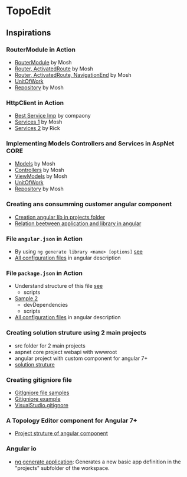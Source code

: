 

# TopoEdit


## Inspirations

### RouterModule in Action
* [RouterModule](https://github.com/mosh-hamedani/vega/blob/master/Core/Models/Vehicle.cs) by Mosh
* [Router, ActivatedRoute](https://github.com/mosh-hamedani/vega/blob/master/ClientApp/app/components/view-vehicle/view-vehicle.ts) by Mosh
* [Router, ActivatedRoute, NavigationEnd](https://github.com/sonatype-nexus-community/search-maven-org/blob/20ecac601bbc2cbabd5360815ccfb669bb752b8e/src/app/shared/router-state/router-state-params.service.ts) by Mosh
* [UnitOfWork](https://github.com/mosh-hamedani/vega/blob/master/Persistence/UnitOfWork.cs)
* [Repository](https://github.com/mosh-hamedani/vega/blob/master/Persistence/VehicleRepository.cs) by Mosh


### HttpClient in Action
* [Best Service Imp](https://github.com/sonatype-nexus-community/search-maven-org/blob/9669186366e1eee8fff3b32b00932ad121cbe06b/src/app/search/search.service.ts) by compaony
* [Services 1](https://github.com/mosh-hamedani/vega/blob/master/ClientApp/app/services/vehicle.service.ts) by Mosh
* [Services 2](https://github.com/RickStrahl/AlbumViewerVNext/blob/master/src/AlbumViewerAngular/src/app/albums/albumService.ts) by Rick

### Implementing **Models** Controllers and Services in AspNet CORE
* [Models](https://github.com/mosh-hamedani/vega/blob/master/Core/Models/Vehicle.cs) by Mosh
* [Controllers](https://github.com/mosh-hamedani/vega/tree/master/Controllers) by Mosh
* [ViewModels](https://github.com/mosh-hamedani/vega/blob/master/Controllers/Resources/VehicleResource.cs) by Mosh
* [UnitOfWork](https://github.com/mosh-hamedani/vega/blob/master/Persistence/UnitOfWork.cs)
* [Repository](https://github.com/mosh-hamedani/vega/blob/master/Persistence/VehicleRepository.cs) by Mosh

### Creating  ans consumming customer angular component
* [Creation angular lib in projects  folder](https://angular.io/cli/generate#library)
* [Relation beetween application and library in angular](https://github.com/mattlewis92/angular-calendar/tree/master/projects)

### File `angular.json` in Action
* By using `ng generate library <name> [options]` [see](https://github.com/mattlewis92/angular-calendar/blob/master/angular.json)
* [ All configuration files](https://angular.io/guide/file-structure) in angular description

### File `package.json` in Action
* Understand structure of this file [see](https://github.com/mattlewis92/angular-calendar/blob/master/package.json)
    * scripts
* [Sample 2](https://github.com/sonatype-nexus-community/search-maven-org/blob/master/package.json)
    * devDependencies
    * scripts
* [ All configuration files](https://angular.io/guide/file-structure) in angular description


### Creating solution struture using 2 main projects
* src folder for 2 main projects
* aspnet core project webapi with wwwroot
* angular project with  custom component for angular 7+
* [solution struture](https://github.com/RickStrahl/AlbumViewerVNext/tree/master/src)

### Creating gitigniore file
* [GitIgniore file samples](https://github.com/github/gitignore)
* [Gitigniore example](https://raw.githubusercontent.com/mattlewis92/angular-calendar/master/.gitignore)
* [VisualStudio.gitignore](https://github.com/Infragistics/IgOutlook-NetCore3/blob/master/.gitignore)

### A Topology Editor component for Angular 7+
* [Project struture of angular component](https://github.com/mattlewis92/angular-calendar)

### Angular io
* [ng generate application](https://angular.io/cli/generate#application-command): Generates a new basic app definition in the "projects" subfolder of the workspace.
